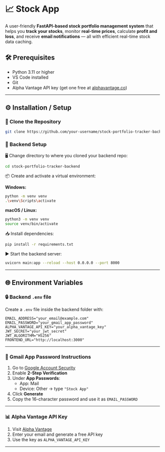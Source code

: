# 📈 Stock App

A user-friendly **FastAPI-based stock portfolio management system** that helps you **track your stocks**, monitor **real-time prices**, calculate **profit and loss**, and receive **email notifications** — all with efficient real-time stock data caching.

## 🛠️ Prerequisites

- Python 3.11 or higher  
- VS Code installed  
- Git  
- Alpha Vantage API key (get one free at [alphavantage.co](https://www.alphavantage.co/support/#api-key))

---

## ⚙️ Installation / Setup

### 📁 Clone the Repository

```bash
git clone https://github.com/your-username/stock-portfolio-tracker-backend.git
```

### 🔧 Backend Setup

🖥️ Change directory to where you cloned your backend repo:

```bash
cd stock-portfolio-tracker-backend
```

📦 Create and activate a virtual environment:

**Windows:**

```bash
python -m venv venv
.\venv\Scripts\activate
```

**macOS / Linux:**

```bash
python3 -m venv venv
source venv/bin/activate
```

📥 Install dependencies:

```bash
pip install -r requirements.txt
```

▶️ Start the backend server:

```bash
uvicorn main:app --reload --host 0.0.0.0 --port 8000
```

---

## 🌐 Environment Variables

### 🔒 Backend `.env` file

Create a `.env` file inside the backend folder with:

```env
EMAIL_ADDRESS="your_email@example.com"
EMAIL_PASSWORD="your_gmail_app_password"
ALPHA_VANTAGE_API_KEY="your_alpha_vantage_key"
JWT_SECRET="your_jwt_secret"
JWT_ALGORITHM="HS256"
FRONTEND_URL="http://localhost:3000"
```

---

### 🔐 Gmail App Password Instructions

1. Go to [Google Account Security](https://myaccount.google.com/security)
2. Enable **2-Step Verification**
3. Under **App Passwords**:
    - App: Mail  
    - Device: Other → type `"Stock App"`
4. Click **Generate**
5. Copy the 16-character password and use it as `EMAIL_PASSWORD`

---

### 📊 Alpha Vantage API Key

1. Visit [Alpha Vantage](https://www.alphavantage.co/support/#api-key)
2. Enter your email and generate a free API key
3. Use the key as `ALPHA_VANTAGE_API_KEY`

---



